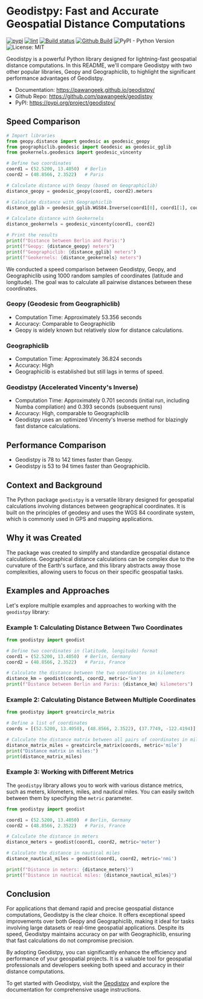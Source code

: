 # Geodistpy: Fast and Accurate Geospatial Distance Computations

[![pypi](https://img.shields.io/pypi/v/geodistpy?label=PyPI&logo=PyPI&logoColor=white&color=blue)](https://pypi.python.org/pypi/geodistpy)
[![lint](https://github.com/pawangeek/geodistpy/actions/workflows/lint.yml/badge.svg)](https://github.com/pawangeek/geodistpy/actions/workflows/lint.yml)
[![Build status](https://ci.appveyor.com/api/projects/status/iqux1vla5rm8bi8r?svg=true)](https://ci.appveyor.com/project/pawangeek/geodistpy)
[![Github Build](https://github.com/pawangeek/geodistpy/actions/workflows/publish_github.yml/badge.svg)](https://github.com/pawangeek/geodistpy/actions/workflows/publish_github.yml)
![PyPI - Python Version](https://img.shields.io/pypi/pyversions/geodistpy?label=Python&logo=Python&logoColor=white)
![License: MIT](https://img.shields.io/badge/License-MIT-yellow.svg)

Geodistpy is a powerful Python library designed for lightning-fast geospatial distance computations. In this README, we'll compare Geodistpy with two other popular libraries, Geopy and Geographiclib, to highlight the significant performance advantages of Geodistpy.

* Documentation: https://pawangeek.github.io/geodistpy/
* Github Repo: https://github.com/pawangeek/geodistpy
* PyPI: https://pypi.org/project/geodistpy/

## Speed Comparison

```python
# Import libraries
from geopy.distance import geodesic as geodesic_geopy
from geographiclib.geodesic import Geodesic as geodesic_gglib
from geokernels.geodesics import geodesic_vincenty

# Define two coordinates
coord1 = (52.5200, 13.4050)  # Berlin
coord2 = (48.8566, 2.3522)   # Paris

# Calculate distance with Geopy (based on Geographiclib)
distance_geopy = geodesic_geopy(coord1, coord2).meters

# Calculate distance with Geographiclib
distance_gglib = geodesic_gglib.WGS84.Inverse(coord1[0], coord1[1], coord2[0], coord2[1])['s12']

# Calculate distance with Geokernels
distance_geokernels = geodesic_vincenty(coord1, coord2)

# Print the results
print(f"Distance between Berlin and Paris:")
print(f"Geopy: {distance_geopy} meters")
print(f"Geographiclib: {distance_gglib} meters")
print(f"Geokernels: {distance_geokernels} meters")
```

We conducted a speed comparison between Geodistpy, Geopy, and Geographiclib using 1000 random samples of coordinates (latitude and longitude). The goal was to calculate all pairwise distances between these coordinates.

### Geopy (Geodesic from Geographiclib)

- Computation Time: Approximately 53.356 seconds
- Accuracy: Comparable to Geographiclib
- Geopy is widely known but relatively slow for distance calculations.

### Geographiclib

- Computation Time: Approximately 36.824 seconds
- Accuracy: High
- Geographiclib is established but still lags in terms of speed.

### Geodistpy (Accelerated Vincenty's Inverse)

- Computation Time: Approximately 0.701 seconds (initial run, including Numba compilation) and 0.393 seconds (subsequent runs)
- Accuracy: High, comparable to Geographiclib
- Geodistpy uses an optimized Vincenty's Inverse method for blazingly fast distance calculations.

## Performance Comparison

- Geodistpy is 78 to 142 times faster than Geopy.
- Geodistpy is 53 to 94 times faster than Geographiclib.

## Context and Background

The Python package `geodistpy` is a versatile library designed for geospatial calculations involving distances between geographical coordinates. It is built on the principles of geodesy and uses the WGS 84 coordinate system, which is commonly used in GPS and mapping applications.

## Why it was Created

The package was created to simplify and standardize geospatial distance calculations. Geographical distance calculations can be complex due to the curvature of the Earth's surface, and this library abstracts away those complexities, allowing users to focus on their specific geospatial tasks.

## Examples and Approaches

Let's explore multiple examples and approaches to working with the `geodistpy` library:

### Example 1: Calculating Distance Between Two Coordinates

```python
from geodistpy import geodist

# Define two coordinates in (latitude, longitude) format
coord1 = (52.5200, 13.4050)  # Berlin, Germany
coord2 = (48.8566, 2.3522)   # Paris, France

# Calculate the distance between the two coordinates in kilometers
distance_km = geodist(coord1, coord2, metric='km')
print(f"Distance between Berlin and Paris: {distance_km} kilometers")
```

### Example 2: Calculating Distance Between Multiple Coordinates

```python
from geodistpy import greatcircle_matrix

# Define a list of coordinates
coords = [(52.5200, 13.4050), (48.8566, 2.3522), (37.7749, -122.4194)]

# Calculate the distance matrix between all pairs of coordinates in miles
distance_matrix_miles = greatcircle_matrix(coords, metric='mile')
print("Distance matrix in miles:")
print(distance_matrix_miles)
```

### Example 3: Working with Different Metrics

The `geodistpy` library allows you to work with various distance metrics, such as meters, kilometers, miles, and nautical miles. You can easily switch between them by specifying the `metric` parameter.

```python
from geodistpy import geodist

coord1 = (52.5200, 13.4050)  # Berlin, Germany
coord2 = (48.8566, 2.3522)   # Paris, France

# Calculate the distance in meters
distance_meters = geodist(coord1, coord2, metric='meter')

# Calculate the distance in nautical miles
distance_nautical_miles = geodist(coord1, coord2, metric='nmi')

print(f"Distance in meters: {distance_meters}")
print(f"Distance in nautical miles: {distance_nautical_miles}")
```

## Conclusion

For applications that demand rapid and precise geospatial distance computations, Geodistpy is the clear choice. It offers exceptional speed improvements over both Geopy and Geographiclib, making it ideal for tasks involving large datasets or real-time geospatial applications. Despite its speed, Geodistpy maintains accuracy on par with Geographiclib, ensuring that fast calculations do not compromise precision.

By adopting Geodistpy, you can significantly enhance the efficiency and performance of your geospatial projects. It is a valuable tool for geospatial professionals and developers seeking both speed and accuracy in their distance computations.

To get started with Geodistpy, visit the [Geodistpy](https://github.com/pawangeek/geodistpy) and explore the documentation for comprehensive usage instructions.
